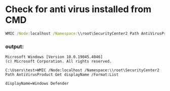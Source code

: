# Check for anti virus installed from CMD
```cmd
WMIC /Node:localhost /Namespace:\\root\SecurityCenter2 Path AntiVirusProduct Get displayName /Format:List
```
### output: 
```
Microsoft Windows [Version 10.0.19045.4046]
(c) Microsoft Corporation. All rights reserved.

C:\Users\test>WMIC /Node:localhost /Namespace:\\root\SecurityCenter2 Path AntiVirusProduct Get displayName /Format:List

displayName=Windows Defender
```










